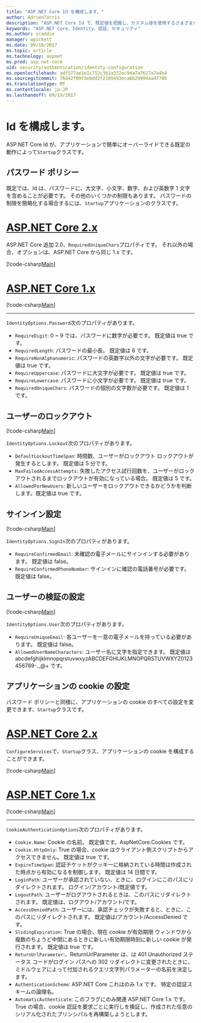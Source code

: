 ```yaml
---
title: "ASP.NET Core Id を構成します。"
author: AdrienTorris
description: "ASP.NET Core Id で、既定値を把握し、カスタム値を使用するさまざまな Id プロパティを構成します。"
keywords: "ASP.NET Core、Identity、認証、セキュリティ"
ms.author: scaddie
manager: wpickett
ms.date: 09/18/2017
ms.topic: article
ms.technology: aspnet
ms.prod: asp.net-core
uid: security/authentication/identity-configuration
ms.openlocfilehash: adf577ae1e1c752c3b1a332ec94a7a7627a7a4b4
ms.sourcegitcommit: 76d42f09f3e0dd2f2105493eca6b29994aa47706
ms.translationtype: MT
ms.contentlocale: ja-JP
ms.lasthandoff: 09/19/2017
---
```

# <a name="configure-identity"></a>Id を構成します。

ASP.NET Core Id が、アプリケーションで簡単にオーバーライドできる既定の動作によって`Startup`クラスです。

## <a name="passwords-policy"></a>パスワード ポリシー

既定では、Id は、パスワードに、大文字、小文字、数字、および英数字 1 文字を含めることが必要です。 その他のいくつかの制限もあります。 パスワードの制限を簡略化する場合するには、`Startup`アプリケーションのクラスです。

# <a name="aspnet-core-2xtabaspnetcore2x"></a>[ASP.NET Core 2.x](#tab/aspnetcore2x)

ASP.NET Core 追加 2.0、`RequiredUniqueChars`プロパティです。 それ以外の場合、オプションは、ASP.NET Core から同じ 1.x です。

[!code-csharp[Main](identity/sample/src/ASPNETv2-IdentityDemo-Configuration/Startup.cs?range=29-37,50-52)]

# <a name="aspnet-core-1xtabaspnetcore1x"></a>[ASP.NET Core 1.x](#tab/aspnetcore1x)

[!code-csharp[Main](identity/sample/src/ASPNET-IdentityDemo-PrimaryKeysConfig/Startup.cs?range=58-65,84)]

---

`IdentityOptions.Password`次のプロパティがあります。
* `RequireDigit`: 0 ~ 9 では、パスワードに数字が必要です。 既定値は true です。
* `RequiredLength`: パスワードの最小長。 既定値は 6 です。
* `RequireNonAlphanumeric`: パスワードの英数字以外の文字が必要です。 既定値は true です。
* `RequireUppercase`: パスワードに大文字が必要です。 既定値は true です。
* `RequireLowercase`: パスワードに小文字が必要です。 既定値は true です。
* `RequiredUniqueChars`: パスワードの個別の文字数が必要です。 既定値は 1 です。


## <a name="users-lockout"></a>ユーザーのロックアウト

[!code-csharp[Main](identity/sample/src/ASPNETv2-IdentityDemo-Configuration/Startup.cs?range=29-30,39-42,50-52)]

`IdentityOptions.Lockout`次のプロパティがあります。
* `DefaultLockoutTimeSpan`: 時間数、ユーザーがロックアウト ロックアウトが発生するとします。 既定値は 5 分です。
* `MaxFailedAccessAttempts`: 失敗したアクセス試行回数を、ユーザーがロックアウトされるまでロックアウトが有効になっている場合。 既定値は 5 です。
* `AllowedForNewUsers`: 新しいユーザーをロックアウトできるかどうかを判断します。既定値は true です。


## <a name="sign-in-settings"></a>サインイン設定

[!code-csharp[Main](identity/sample/src/ASPNETv2-IdentityDemo-Configuration/Startup.cs?range=29-30,44-46,50-52)]

`IdentityOptions.SignIn`次のプロパティがあります。
* `RequireConfirmedEmail`: 未確認の電子メールにサインインする必要があります。 既定値は false。
* `RequireConfirmedPhoneNumber`: サインインに確認の電話番号が必要です。 既定値は false。


## <a name="user-validation-settings"></a>ユーザーの検証の設定

[!code-csharp[Main](identity/sample/src/ASPNETv2-IdentityDemo-Configuration/Startup.cs?range=29-30,48-52)]

`IdentityOptions.User`次のプロパティがあります。
* `RequireUniqueEmail`: 各ユーザーを一意の電子メールを持っている必要があります。 既定値は false。
* `AllowedUserNameCharacters`: ユーザー名に文字を指定できます。 既定値は abcdefghijklmnopqrstuvwxyzABCDEFGHIJKLMNOPQRSTUVWXYZ0123456789-._@+ です。

## <a name="applications-cookie-settings"></a>アプリケーションの cookie の設定

パスワード ポリシーと同様に、アプリケーションの cookie のすべての設定を変更できます、`Startup`クラスです。

# <a name="aspnet-core-2xtabaspnetcore2x"></a>[ASP.NET Core 2.x](#tab/aspnetcore2x)

`ConfigureServices`で、`Startup`クラス、アプリケーションの cookie を構成することができます。

[!code-csharp[Main](identity/sample/src/ASPNETv2-IdentityDemo-Configuration/Startup.cs?name=snippet_configurecookie)]

# <a name="aspnet-core-1xtabaspnetcore1x"></a>[ASP.NET Core 1.x](#tab/aspnetcore1x)

[!code-csharp[Main](identity/sample/src/ASPNET-IdentityDemo-PrimaryKeysConfig/Startup.cs?range=58-59,72-80,84)]

--- 

`CookieAuthenticationOptions`次のプロパティがあります。
* `Cookie.Name`: Cookie の名前。 既定値です。AspNetCore.Cookies です。
* `Cookie.HttpOnly`: True の場合、cookie はクライアント側スクリプトからアクセスできません。 既定値は true です。
* `ExpireTimeSpan`: 認証チケットがクッキーに格納されている時間は作成された時点から有効になるを制御します。 既定値は 14 日間です。
* `LoginPath`: ユーザーが承認されていない、ときに、ログインにこのパスにリダイレクトされます。 ログイン/アカウント/既定値です。
* `LogoutPath`: ユーザーがログアウトされるときは、このパスにリダイレクトされます。 既定値は、ログアウト/アカウント/です。
* `AccessDeniedPath`: ユーザーには、承認チェックが失敗すると、ときに、このパスにリダイレクトされます。 既定値は/アカウント/AccessDenied です。
* `SlidingExpiration`: True の場合、現在 cookie が有効期限 ウィンドウから複数のちょうど中間にあるときに新しい有効期限時刻に新しい cookie が発行されます。 既定値は true です。
* `ReturnUrlParameter`:、ReturnUrlParameter は、は 401 Unauthorized ステータス コードがログイン パスへの 302 リダイレクトに変更されたときに、ミドルウェアによって付加されるクエリ文字列パラメーターの名前を決定します。
* `AuthenticationScheme`: ASP.NET Core これはのみ 1.x です。 特定の認証スキームの論理名。
* `AutomaticAuthenticate`: このフラグにのみ関連 ASP.NET Core 1.x です。 True の場合、cookie 認証を要求ごとに実行しを検証し、作成された任意のシリアル化されたプリンシパルを再構築しようとします。

